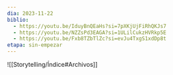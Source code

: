 ```yaml
---
dia: 2023-11-22
biblio:
  - https://youtu.be/IduyBnQEaHs?si=7pXKjUjFiRhQKJs7
  - https://youtu.be/NZZsPd3EAGA?si=1ULilCukzHVRkp5E
  - https://youtu.be/Fxb8TZbTlZc?si=evJu4TxgS1xdDp8t
etapa: sin-empezar
---
```









![[Storytelling/Índice#Archivos]]